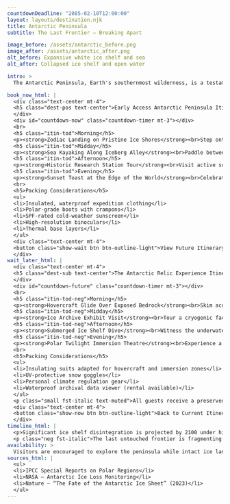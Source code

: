 ```yaml
---
countdownDeadline: "2085-02-10T12:00:00"
layout: layouts/destination.njk
title: Antarctic Peninsula
subtitle: The Last Frontier — Breaking Apart

image_before: /assets/antarctic_before.png
image_after: /assets/antarctic_after.png
alt_before: Expansive white ice shelf and sea
alt_after: Collapsed ice shelf and open water

intro: >
  The Antarctic Peninsula, Earth's southernmost wilderness, is a testament to raw beauty and resilience. But warming seas and collapsing ice shelves threaten to unravel this remote sanctuary.

book_now_html: |
  <div class="text-center mt-4">
  <h5 class="dest-pos text-center">Early Access Antarctic Peninsula Itinerary</h5>
  </div>
  <div id="countdown-now" class="countdown-timer mt-3"></div>
  <br>
  <h5 class="itin-tod">Morning</h5>
  <p><strong>Zodiac Landing on Pristine Ice Shores</strong><br>Step onto remote glaciers and rocky beaches teeming with penguins, guided by polar ecologists.</p>
  <h5 class="itin-tod">Midday</h5>
  <p><strong>Sea Kayaking Along Iceberg Alley</strong><br>Paddle between sculpted icebergs and watch for humpbacks and orcas under the midnight sun.</p>
  <h5 class="itin-tod">Afternoon</h5>
  <p><strong>Historic Research Station Tour</strong><br>Visit active scientific outposts and learn about ongoing climate monitoring efforts firsthand.</p>
  <h5 class="itin-tod">Evening</h5>
  <p><strong>Sunset Toast at the Edge of the World</strong><br>Celebrate the endless twilight with champagne atop an ice shelf. Certified cold-weather apparel provided.</p>
  <br>
  <h5>Packing Considerations</h5>
  <ul>
  <li>Insulated, waterproof expedition clothing</li>
  <li>Polar-grade boots with crampons</li>
  <li>SPF-rated cold-weather sunscreen</li>
  <li>High-resolution binoculars</li>
  <li>Thermal base layers</li>
  </ul>
  <div class="text-center mt-4">
  <button class="show-wait btn btn-outline-light">View Future Itinerary</button>
  </div>
wait_later_html: |
  <div class="text-center mt-4">
  <h5 class="dest-sub text-center">The Antarctic Relic Experience Itinerary</h5>
  </div>
  <div id="countdown-future" class="countdown-timer mt-3"></div>
  <br>
  <h5 class="itin-tod-neg">Morning</h5>
  <p><strong>Hovercraft Glide Over Exposed Bedrock</strong><br>Skim across ice-free terrains revealed by rapid glacial retreat. Narrated geological insights en route.</p>
  <h5 class="itin-tod-neg">Midday</h5>
  <p><strong>Ice Archive Exhibit Visit</strong><br>Tour a cryogenic facility preserving ancient ice cores, atmospheric samples, and lost microfauna.</p>
  <h5 class="itin-tod-neg">Afternoon</h5>
  <p><strong>Submerged Ice Shelf Dive</strong><br>Witness the underwater remnants of collapsed ice shelves. Includes memory-capture helmet rental.</p>
  <h5 class="itin-tod-neg">Evening</h5>
  <p><strong>Polar Twilight Immersion Theatre</strong><br>Experience a 360° simulation of the vanished peninsula landscape, recreated using archival drone footage.</p>
  <br>
  <h5>Packing Considerations</h5>
  <ul>
  <li>Insulating suits adapted for hovercraft and immersion zones</li>
  <li>UV-protective snow goggles</li>
  <li>Personal climate regulation gear</li>
  <li>Waterproof archival data viewer (rental available)</li>
  </ul>
  <p class="small fst-italic text-muted">All guests receive a preserved microfauna hologram upon departure.</p>
  <div class="text-center mt-4">
  <button class="show-now btn btn-outline-light">Back to Current Itinerary</button>
  </div>
timeline_html: |
  <p>Significant ice shelf disintegration is projected by 2100 under high-emission scenarios, with some collapse events (e.g., Larsen B) already observed. Sea-level rise acceleration from Antarctic melt could substantially increase by 2050–2080.</p>
  <p class="neg fst-italic">The last untouched frontier is fragmenting before our eyes.</p>
availability: >
  Visitors are encouraged to explore the peninsula while intact ice landscapes endure. Future expeditions may focus on geological relics and submerged remnants.
sources_html: |
  <ul>
  <li>IPCC Special Reports on Polar Regions</li>
  <li>NASA – Antarctic Ice Loss Monitoring</li>
  <li>Nature – “The Fate of the Antarctic Ice Sheet” (2023)</li>
  </ul>
---
```

